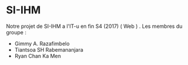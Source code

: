 # SI-IHM
Notre projet de SI-IHM a l'IT-u en fin S4 (2017) ( Web ) .
Les membres du groupe :
- Gimmy A. Razafimbelo
- Tiantsoa SH Rabemananjara
- Ryan Chan Ka Men
